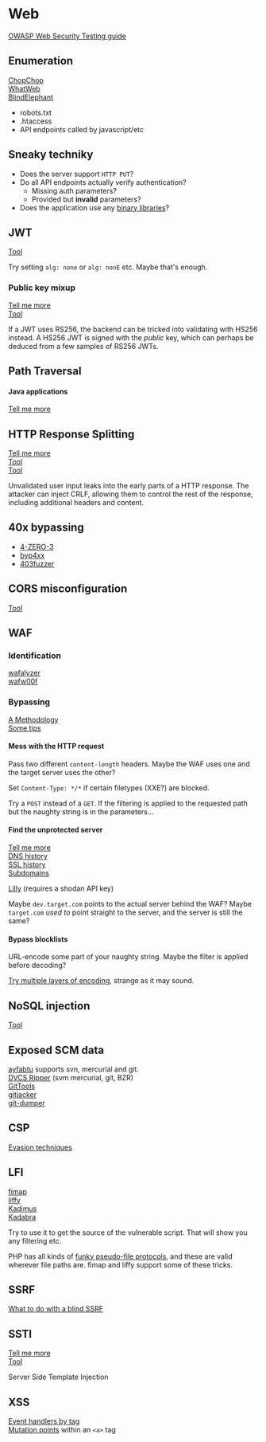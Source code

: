 # Web

[OWASP Web Security Testing guide](https://owasp.org/www-project-web-security-testing-guide/)

## Enumeration

[ChopChop](https://github.com/michelin/ChopChop)  
[WhatWeb](https://github.com/urbanadventurer/WhatWeb)  
[BlindElephant](http://blindelephant.sourceforge.net/)

* robots.txt
* .htaccess
* API endpoints called by javascript/etc

## Sneaky techniky

* Does the server support `HTTP PUT`?
* Do all API endpoints actually verify authentication?
  * Missing auth parameters?
  * Provided but **invalid** parameters?
* Does the application use any [binary libraries](https://blog.silentsignal.eu/2020/04/20/uninitialized-memory-disclosures-in-web-applications/)?

## JWT

[Tool](https://github.com/ticarpi/jwt_tool)

Try setting `alg: none` or `alg: nonE` etc. Maybe that's enough.

### Public key mixup

[Tell me more](https://blog.silentsignal.eu/2021/02/08/abusing-jwt-public-keys-without-the-public-key/)  
[Tool](https://github.com/silentsignal/rsa_sign2n)

If a JWT uses RS256, the backend can be tricked into validating with HS256 instead. A HS256 JWT is signed with the _public_ key, which can perhaps be deduced from a few samples of RS256 JWTs.

## Path Traversal

#### Java applications

[Tell me more](https://gist.github.com/harisec/519dc6b45c6b594908c37d9ac19edbc3)

## HTTP Response Splitting

[Tell me more](https://owasp.org/www-community/attacks/HTTP_Response_Splitting)  
[Tool](https://github.com/ryandamour/crlfmap)  
[Tool](https://github.com/dwisiswant0/crlfuzz)

Unvalidated user input leaks into the early parts of a HTTP response. The attacker can inject CRLF, allowing them to control the rest of the response, including additional headers and content.

## 40x bypassing

* [4-ZERO-3](https://github.com/Dheerajmadhukar/4-ZERO-3)
* [byp4xx](https://github.com/lobuhi/byp4xx)
* [403fuzzer](https://github.com/intrudir/403fuzzer)

## CORS misconfiguration

[Tool](https://github.com/s0md3v/Corsy)

## WAF

### Identification

[wafalyzer](https://github.com/NeuraLegion/wafalyzer)  
[wafw00f](https://github.com/EnableSecurity/wafw00f)

### Bypassing

[A Methodology](https://blog.isec.pl/waf-evasion-techniques/)  
[Some tips](https://labs.secforce.com/posts/bypassing-wafs-web-application-filters/)

#### **Mess with the HTTP request**

Pass two different `content-length` headers. Maybe the WAF uses one and the target server uses the other?

Set `Content-Type: */*` if certain filetypes \(XXE?\) are blocked.

Try a `POST` instead of a `GET`. If the filtering is applied to the requested path but the naughty string is in the parameters...

#### **Find the unprotected server**

[Tell me more](https://delta.navisec.io/a-pentesters-guide-part-5-unmasking-wafs-and-finding-the-source/)  
[DNS history](https://securitytrails.com/domain/0x00sec.org/dns)  
[SSL history](https://crt.sh)  
[Subdomains](http://dnsdumpster.com/)

[Lilly](https://github.com/Dheerajmadhukar/Lilly) \(requires a shodan API key\)

Maybe `dev.target.com` points to the actual server behind the WAF? Maybe `target.com` _used to_ point straight to the server, and the server is still the same?

#### **Bypass blocklists**

URL-encode some part of your naughty string. Maybe the filter is applied before decoding?

[Try multiple layers of encoding](https://www.redtimmy.com/how-to-hack-a-company-by-circumventing-its-waf-for-fun-and-profit-part-2/), strange as it may sound.

## NoSQL injection

[Tool](https://github.com/Charlie-belmer/nosqli)

## Exposed SCM data

[ayfabtu](https://github.com/tautology0/ayfabtu) supports svn, mercurial and git.  
[DVCS Ripper](https://github.com/kost/dvcs-ripper) \(svm mercurial, git, BZR\)  
[GitTools](https://github.com/internetwache/GitTools)  
[gitjacker](https://github.com/liamg/gitjacker)  
[git-dumper](https://github.com/arthaud/git-dumper)

## CSP

[Evasion techniques](https://cspscanner.com/csp-bypasses)

## LFI

[fimap](https://github.com/kurobeats/fimap)  
[liffy](https://github.com/hvqzao/liffy)  
[Kadimus](https://github.com/P0cL4bs/Kadimus)  
[Kadabra](https://github.com/D35m0nd142/Kadabra)

Try to use it to get the source of the vulnerable script. That will show you any filtering etc.

PHP has all kinds of [funky pseudo-file protocols](https://book.hacktricks.xyz/pentesting-web/file-inclusion#lfi-rfi-using-php-wrappers), and these are valid wherever file paths are. fimap and liffy support some of these tricks.

## SSRF

[What to do with a blind SSRF](https://blog.assetnote.io/2021/01/13/blind-ssrf-chains/)

## SSTI

[Tell me more](https://book.hacktricks.xyz/pentesting-web/ssti-server-side-template-injection)  
[Tool](https://github.com/epinna/tplmap)

Server Side Template Injection

## XSS

[Event handlers by tag](https://portswigger.net/web-security/cross-site-scripting/cheat-sheet)  
[Mutation points](https://twitter.com/FaniMalikHack/status/1353309941197631488?s=20) within an `<a>` tag

